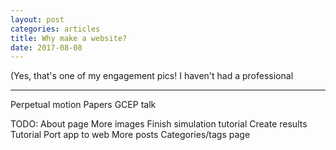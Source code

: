 ```yaml
---
layout: post
categories: articles
title: Why make a website?
date: 2017-08-08
---
```


(Yes, that's one of my engagement pics! I haven't had a professional

______


Perpetual motion
Papers
GCEP talk

TODO:
About page
More images
Finish simulation tutorial
Create results Tutorial
Port app to web
More posts
Categories/tags page
